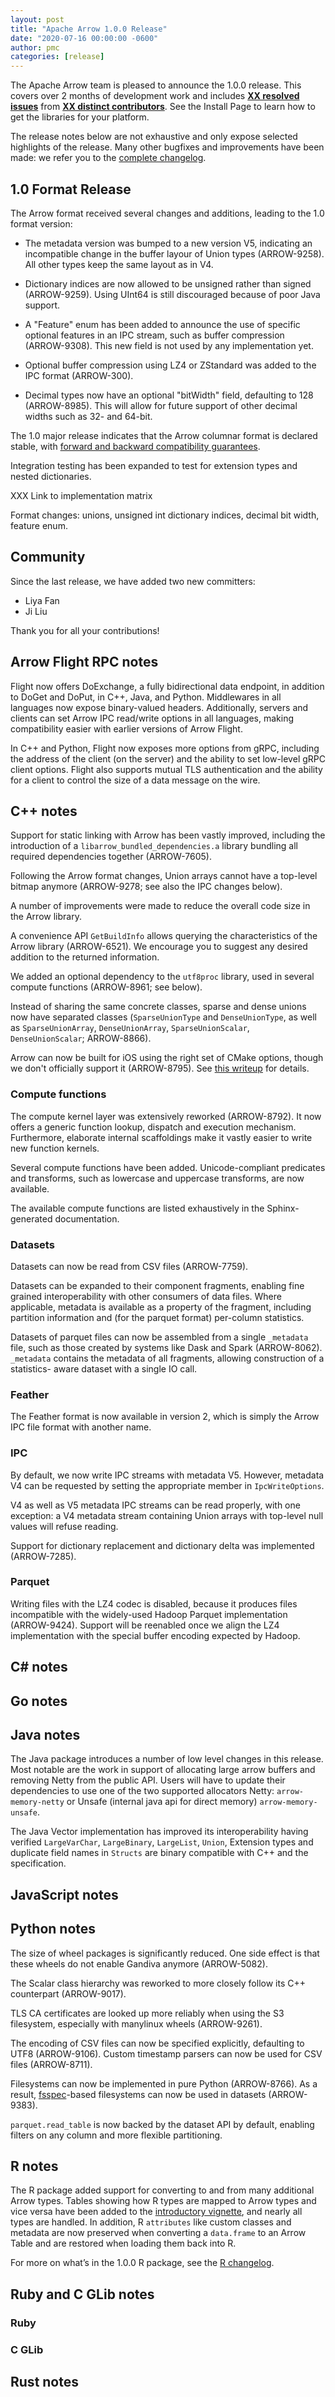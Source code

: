 ```yaml
---
layout: post
title: "Apache Arrow 1.0.0 Release"
date: "2020-07-16 00:00:00 -0600"
author: pmc
categories: [release]
---
```

<!--
{% comment %}
Licensed to the Apache Software Foundation (ASF) under one or more
contributor license agreements.  See the NOTICE file distributed with
this work for additional information regarding copyright ownership.
The ASF licenses this file to you under the Apache License, Version 2.0
(the "License"); you may not use this file except in compliance with
the License.  You may obtain a copy of the License at

http://www.apache.org/licenses/LICENSE-2.0

Unless required by applicable law or agreed to in writing, software
distributed under the License is distributed on an "AS IS" BASIS,
WITHOUT WARRANTIES OR CONDITIONS OF ANY KIND, either express or implied.
See the License for the specific language governing permissions and
limitations under the License.
{% endcomment %}
-->

The Apache Arrow team is pleased to announce the 1.0.0 release. This covers
over 2 months of development work and includes [**XX resolved issues**][1]
from [**XX distinct contributors**][2]. See the Install Page to learn how to
get the libraries for your platform.

The release notes below are not exhaustive and only expose selected highlights
of the release. Many other bugfixes and improvements have been made: we refer
you to the [complete changelog][3].

## 1.0 Format Release

The Arrow format received several changes and additions, leading to the
1.0 format version:

* The metadata version was bumped to a new version V5, indicating an
  incompatible change in the buffer layour of Union types (ARROW-9258).
  All other types keep the same layout as in V4.

* Dictionary indices are now allowed to be unsigned rather than signed
  (ARROW-9259). Using UInt64 is still discouraged because of poor Java
  support.

* A "Feature" enum has been added to announce the use of specific optional
  features in an IPC stream, such as buffer compression (ARROW-9308).  This
  new field is not used by any implementation yet.

* Optional buffer compression using LZ4 or ZStandard was added to the IPC
  format (ARROW-300).

* Decimal types now have an optional "bitWidth" field, defaulting to 128
  (ARROW-8985).  This will allow for future support of other decimal widths
  such as 32- and 64-bit.

The 1.0 major release indicates that the Arrow columnar format is declared
stable, with [forward and backward compatibility guarantees][5].

Integration testing has been expanded to test for extension types and
nested dictionaries.

XXX Link to implementation matrix

Format changes: unions, unsigned int dictionary indices, decimal bit width,
feature enum.

## Community

Since the last release, we have added two new committers:

* Liya Fan
* Ji Liu

Thank you for all your contributions!

<!-- Acknowledge and link to any new committers and PMC members since the last release. See previous release announcements for examples. -->

## Arrow Flight RPC notes

Flight now offers DoExchange, a fully bidirectional data endpoint, in addition
to DoGet and DoPut, in C++, Java, and Python. Middlewares in all languages now
expose binary-valued headers. Additionally, servers and clients can set Arrow
IPC read/write options in all languages, making compatibility easier with earlier
versions of Arrow Flight.

In C++ and Python, Flight now exposes more options from gRPC, including the
address of the client (on the server) and the ability to set low-level gRPC
client options. Flight also supports mutual TLS authentication and the ability
for a client to control the size of a data message on the wire.

## C++ notes

Support for static linking with Arrow has been vastly improved, including the
introduction of a `libarrow_bundled_dependencies.a` library bundling all
required dependencies together (ARROW-7605).

Following the Arrow format changes, Union arrays cannot have a top-level
bitmap anymore (ARROW-9278; see also the IPC changes below).

A number of improvements were made to reduce the overall code size in the
Arrow library.

A convenience API `GetBuildInfo` allows querying the characteristics of
the Arrow library (ARROW-6521).  We encourage you to suggest any desired
addition to the returned information.

We added an optional dependency to the `utf8proc` library, used in several
compute functions (ARROW-8961; see below).

Instead of sharing the same concrete classes, sparse and dense unions now
have separated classes (`SparseUnionType` and `DenseUnionType`, as well
as `SparseUnionArray`, `DenseUnionArray`, `SparseUnionScalar`,
`DenseUnionScalar`; ARROW-8866).

Arrow can now be built for iOS using the right set of CMake options, though
we don't officially support it (ARROW-8795).  See
[this writeup](https://github.com/UnfoldedInc/deck.gl-native-dependencies/blob/master/docs/iOS-BUILD.md#arrow-v0170)
for details.

### Compute functions

The compute kernel layer was extensively reworked (ARROW-8792).  It now offers
a generic function lookup, dispatch and execution mechanism.  Furthermore,
elaborate internal scaffoldings make it vastly easier to write new function
kernels.

Several compute functions have been added.  Unicode-compliant predicates and
transforms, such as lowercase and uppercase transforms, are now available.

The available compute functions are listed exhaustively in the Sphinx-generated
documentation.

### Datasets

Datasets can now be read from CSV files (ARROW-7759).

Datasets can be expanded to their component fragments, enabling fine grained
interoperability with other consumers of data files. Where applicable, metadata
is available as a property of the fragment, including partition information and
(for the parquet format) per-column statistics.

Datasets of parquet files can now be assembled from a single `_metadata` file,
such as those created by systems like Dask and Spark (ARROW-8062). `_metadata`
contains the metadata of all fragments, allowing construction of a statistics-
aware dataset with a single IO call.

### Feather

The Feather format is now available in version 2, which is simply the Arrow
IPC file format with another name.

### IPC

By default, we now write IPC streams with metadata V5.  However, metadata V4
can be requested by setting the appropriate member in `IpcWriteOptions`.

V4 as well as V5 metadata IPC streams can be read properly, with one
exception: a V4 metadata stream containing Union arrays with top-level
null values will refuse reading.

Support for dictionary replacement and dictionary delta was implemented
(ARROW-7285).

### Parquet

Writing files with the LZ4 codec is disabled, because it produces files
incompatible with the widely-used Hadoop Parquet implementation (ARROW-9424).
Support will be reenabled once we align the LZ4 implementation with the
special buffer encoding expected by Hadoop.

## C# notes

## Go notes

## Java notes

The Java package introduces a number of low level changes in this release.
Most notable are the work in support of allocating large arrow buffers and
removing Netty from the public API. Users will have to update their
dependencies to use one of the two supported allocators Netty:
`arrow-memory-netty` or Unsafe (internal java api for direct memory)
`arrow-memory-unsafe`.

The Java Vector implementation has improved its interoperability having
verified `LargeVarChar`, `LargeBinary`, `LargeList`, `Union`, Extension types
and duplicate field names in `Structs` are binary compatible with C++ and the
specification.

## JavaScript notes

## Python notes

The size of wheel packages is significantly reduced.  One side effect is
that these wheels do not enable Gandiva anymore (ARROW-5082).

The Scalar class hierarchy was reworked to more closely follow its C++
counterpart (ARROW-9017).

TLS CA certificates are looked up more reliably when using the S3 filesystem,
especially with manylinux wheels (ARROW-9261).

The encoding of CSV files can now be specified explicitly, defaulting to UTF8
(ARROW-9106).  Custom timestamp parsers can now be used for CSV files
(ARROW-8711).

Filesystems can now be implemented in pure Python (ARROW-8766).  As a result,
[fsspec](https://filesystem-spec.readthedocs.io)-based filesystems can now
be used in datasets (ARROW-9383).

`parquet.read_table` is now backed by the dataset API by default, enabling
filters on any column and more flexible partitioning.

## R notes

The R package added support for converting to and from many additional Arrow
types. Tables showing how R types are mapped to Arrow types and vice versa have
been added to the [introductory vignette][6], and nearly all types are handled.
In addition, R `attributes` like custom classes and metadata are now preserved
when converting a `data.frame` to an Arrow Table and are restored when loading
them back into R.

For more on what’s in the 1.0.0 R package, see the [R changelog][4].

## Ruby and C GLib notes

### Ruby

### C GLib

## Rust notes


[1]: https://issues.apache.org/jira/issues/?jql=project%20%3D%20ARROW%20AND%20status%20%3D%20Resolved%20AND%20fixVersion%20%3D%201.0.0
[2]: https://arrow.apache.org/release/1.0.0.html#contributors
[3]: https://arrow.apache.org/release/1.0.0.html
[4]: https://arrow.apache.org/docs/r/news/
[5]: https://arrow.apache.org/docs/format/Versioning.html
[6]: https://arrow.apache.org/docs/r/articles/arrow.html
